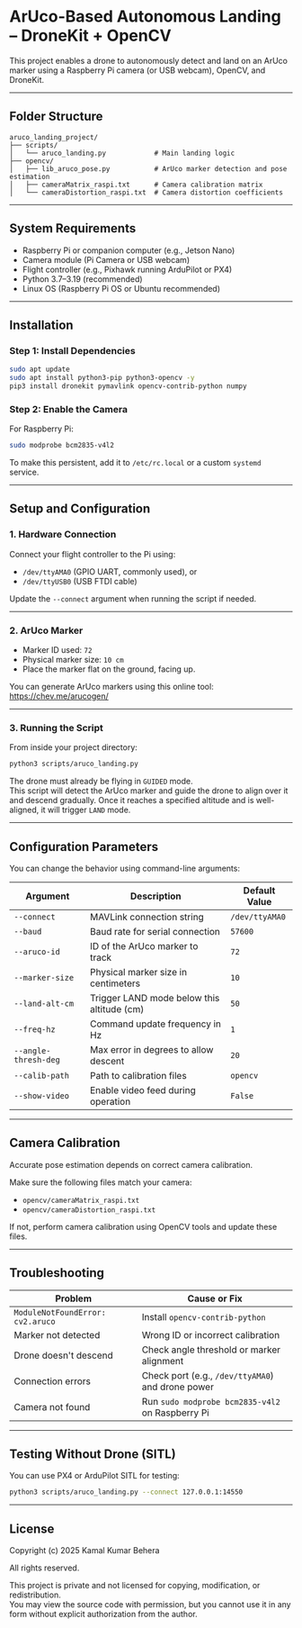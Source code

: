 # ArUco-Based Autonomous Landing – DroneKit + OpenCV

This project enables a drone to autonomously detect and land on an ArUco marker using a Raspberry Pi camera (or USB webcam), OpenCV, and DroneKit.

---

## Folder Structure

```
aruco_landing_project/
├── scripts/
│   └── aruco_landing.py            # Main landing logic
├── opencv/
│   ├── lib_aruco_pose.py           # ArUco marker detection and pose estimation
│   ├── cameraMatrix_raspi.txt      # Camera calibration matrix
│   └── cameraDistortion_raspi.txt  # Camera distortion coefficients
```

---

## System Requirements

- Raspberry Pi or companion computer (e.g., Jetson Nano)
- Camera module (Pi Camera or USB webcam)
- Flight controller (e.g., Pixhawk running ArduPilot or PX4)
- Python 3.7–3.19 (recommended)
- Linux OS (Raspberry Pi OS or Ubuntu recommended)

---

## Installation

### Step 1: Install Dependencies

```bash
sudo apt update
sudo apt install python3-pip python3-opencv -y
pip3 install dronekit pymavlink opencv-contrib-python numpy
```

### Step 2: Enable the Camera

For Raspberry Pi:

```bash
sudo modprobe bcm2835-v4l2
```

To make this persistent, add it to `/etc/rc.local` or a custom `systemd` service.

---

## Setup and Configuration

### 1. Hardware Connection

Connect your flight controller to the Pi using:

- `/dev/ttyAMA0` (GPIO UART, commonly used), or
- `/dev/ttyUSB0` (USB FTDI cable)

Update the `--connect` argument when running the script if needed.

---

### 2. ArUco Marker

- Marker ID used: `72`
- Physical marker size: `10 cm`
- Place the marker flat on the ground, facing up.

You can generate ArUco markers using this online tool:  
https://chev.me/arucogen/

---

### 3. Running the Script

From inside your project directory:

```bash
python3 scripts/aruco_landing.py
```

The drone must already be flying in `GUIDED` mode.  
This script will detect the ArUco marker and guide the drone to align over it and descend gradually. Once it reaches a specified altitude and is well-aligned, it will trigger `LAND` mode.

---

## Configuration Parameters

You can change the behavior using command-line arguments:

| Argument             | Description                                  | Default Value         |
|----------------------|----------------------------------------------|------------------------|
| `--connect`          | MAVLink connection string                    | `/dev/ttyAMA0`         |
| `--baud`             | Baud rate for serial connection              | `57600`                |
| `--aruco-id`         | ID of the ArUco marker to track              | `72`                   |
| `--marker-size`      | Physical marker size in centimeters          | `10`                   |
| `--land-alt-cm`      | Trigger LAND mode below this altitude (cm)   | `50`                   |
| `--freq-hz`          | Command update frequency in Hz               | `1`                    |
| `--angle-thresh-deg` | Max error in degrees to allow descent        | `20`                   |
| `--calib-path`       | Path to calibration files                    | `opencv`               |
| `--show-video`       | Enable video feed during operation           | `False`                |

---

## Camera Calibration

Accurate pose estimation depends on correct camera calibration.

Make sure the following files match your camera:

- `opencv/cameraMatrix_raspi.txt`
- `opencv/cameraDistortion_raspi.txt`

If not, perform camera calibration using OpenCV tools and update these files.

---

## Troubleshooting

| Problem                        | Cause or Fix                                               |
|----------------------------------|----------------------------------------------------------|
| `ModuleNotFoundError: cv2.aruco` | Install `opencv-contrib-python`                          |
| Marker not detected              | Wrong ID or incorrect calibration                        |
| Drone doesn't descend            | Check angle threshold or marker alignment                |
| Connection errors                | Check port (e.g., `/dev/ttyAMA0`) and drone power        |
| Camera not found                 | Run `sudo modprobe bcm2835-v4l2` on Raspberry Pi         |

---

## Testing Without Drone (SITL)

You can use PX4 or ArduPilot SITL for testing:

```bash
python3 scripts/aruco_landing.py --connect 127.0.0.1:14550
```

---

## License

Copyright (c) 2025 Kamal Kumar Behera

All rights reserved.

This project is private and not licensed for copying, modification, or redistribution.  
You may view the source code with permission, but you cannot use it in any form without explicit authorization from the author.
